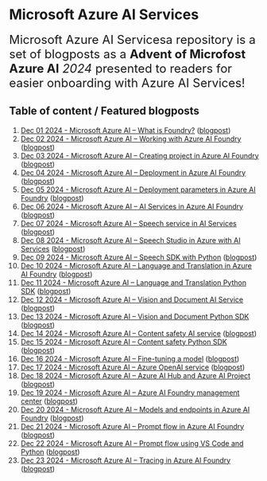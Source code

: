 <!-- README.md was wriiten in beautiful MacDown  -->
# Microsoft Azure AI Services




<span style="font-size: x-large; font-weight: normal;">Microsoft Azure AI Servicesa  repository is 
a set of blogposts as a **Advent of Microfost Azure AI** _2024_ presented to readers for easier onboarding with Azure AI Services! </span>


## Table of content / Featured blogposts 

1. [Dec 01 2024 -  Microsoft Azure AI – What is Foundry?](https://github.com/tomaztk/.md) ([blogpost](https://tomaztsql.wordpress.com/2024/12/01/advent-of-2024-day-1-microsoft-azure-ai-what-is-foundry/))
2. [Dec 02 2024 - Microsoft Azure AI – Working with Azure AI Foundry](https://github.com/tomaztk.md) ([blogpost](https://tomaztsql.wordpress.com/2024/12/02/advent-of-2024-day-2-microsoft-azure-ai-working-with-azure-ai-foundry/))
3. [Dec 03 2024 - Microsoft Azure AI – Creating project in Azure AI Foundry](https://github.com/tomaztk/.md) ([blogpost](https://tomaztsql.wordpress.com/2024/12/03/advent-of-2024-day-3-microsoft-azure-ai-creating-project-in-azure-ai-foundry/))
4. [Dec 04 2024 - Microsoft Azure AI – Deployment in Azure AI Foundry](https://github.com/tomaztk/.md) ([blogpost](https://tomaztsql.wordpress.com/2024/12/04/advent-of-2024-day-4-microsoft-azure-ai-deployment-in-azure-ai-foundry/))
5. [Dec 05 2024 - Microsoft Azure AI – Deployment parameters in Azure AI Foundry](https://github.com/tomaztk/.md) ([blogpost](https://tomaztsql.wordpress.com/2024/12/05/advent-of-2024-day-5-microsoft-azure-ai-deployment-parameters-in-azure-ai-foundry/))
6. [Dec 06 2024 - Microsoft Azure AI – AI Services in Azure AI Foundry](https://github.com/tomaztk/.md) ([blogpost](https://tomaztsql.wordpress.com/2024/12/06/advent-of-2024-day-6-microsoft-azure-ai-ai-services-in-azure-ai-foundry/))
7. [Dec 07 2024 - Microsoft Azure AI – Speech service in AI Services](https://github.com/tomaztk/.md) ([blogpost](https://tomaztsql.wordpress.com/2024/12/08/advent-of-2024-day-7-microsoft-azure-ai-speech-service-in-ai-services/))
8. [Dec 08 2024 - Microsoft Azure AI – Speech Studio in Azure with AI Services](https://github.com/tomaztk/.md) ([blogpost](https://tomaztsql.wordpress.com/2024/12/08/advent-of-2024-day-8-microsoft-azure-ai-speech-studio-in-azure-with-ai-services/))
9. [Dec 09 2024 - Microsoft Azure AI – Speech SDK with Python](https://github.com/tomaztk/.md) ([blogpost](https://tomaztsql.wordpress.com/2024/12/09/advent-of-2024-day-9-microsoft-azure-ai-speech-sdk-with-python/))
10. [Dec 10 2024 - Microsoft Azure AI – Language and Translation in Azure AI Foundry](https://github.com/tomaztk/.md) ([blogpost](https://tomaztsql.wordpress.com/2024/12/10/advent-of-2024-day-10-microsoft-azure-ai-language-and-translation-in-azure-ai-foundry/))
11. [Dec 11 2024 - Microsoft Azure AI – Language and Translation Python SDK](https://github.com/tomaztk/.md) ([blogpost](https://tomaztsql.wordpress.com/2024/12/11/advent-of-2024-day-11-microsoft-azure-ai-language-and-translation-in-azure-ai-foundry/))
12. [Dec 12 2024 - Microsoft Azure AI – Vision and Document AI Service](https://github.com/tomaztk/.md) ([blogpost](https://tomaztsql.wordpress.com/2024/12/12/advent-of-2024-day-12-microsoft-azure-ai-vision-and-document-ai-service/))
13. [Dec 13 2024 - Microsoft Azure AI – Vision and Document Python SDK](https://github.com/tomaztk/.md) ([blogpost](https://tomaztsql.wordpress.com/2024/12/13/advent-of-2024-day-13-microsoft-azure-ai-vision-and-document-python-sdk/))
14. [Dec 14 2024 - Microsoft Azure AI – Content safety AI service](https://github.com/tomaztk/.md) ([blogpost](https://tomaztsql.wordpress.com/2024/12/14/advent-of-2024-day-14-microsoft-azure-ai-content-safety-ai-service/))
15. [Dec 15 2024 - Microsoft Azure AI – Content safety Python SDK](https://github.com/tomaztk/.md) ([blogpost](https://tomaztsql.wordpress.com/2024/12/15/advent-of-2024-day-15-microsoft-azure-ai-content-safety-python-sdk/))
16. [Dec 16 2024 - Microsoft Azure AI – Fine-tuning a model](https://github.com/tomaztk/.md) ([blogpost](https://tomaztsql.wordpress.com/2024/12/16/advent-of-2024-day-16-microsoft-azure-ai-fine-tuning-a-model/))
17. [Dec 17 2024 - Microsoft Azure AI – Azure OpenAI service](https://github.com/tomaztk/.md) ([blogpost](https://tomaztsql.wordpress.com/2024/12/17/advent-of-2024-day-17-microsoft-azure-ai-azure-openai-service/))
18. [Dec 18 2024 - Microsoft Azure AI – Azure AI Hub and Azure AI Project](https://github.com/tomaztk/.md) ([blogpost](https://tomaztsql.wordpress.com/2024/12/18/advent-of-2024-day-18-microsoft-azure-ai-azure-ai-hub-and-azure-ai-project/))
19. [Dec 19 2024 - Microsoft Azure AI – Azure AI Foundry management center](https://github.com/tomaztk/.md) ([blogpost](https://tomaztsql.wordpress.com/2024/12/19/advent-of-2024-day-19-microsoft-azure-ai-azure-ai-foundry-management-center/))
20. [Dec 20 2024 - Microsoft Azure AI – Models and endpoints in Azure AI Foundry](https://github.com/tomaztk/.md) ([blogpost](https://tomaztsql.wordpress.com/2024/12/20/advent-of-2024-day-20-microsoft-azure-ai-models-and-endpoints-in-azure-ai-foundry/))
21. [Dec 21 2024 - Microsoft Azure AI – Prompt flow in Azure AI Foundry](https://github.com/tomaztk/.md) ([blogpost](https://tomaztsql.wordpress.com/2024/12/21/advent-of-2024-day-21-microsoft-azure-ai-prompt-flow-in-azure-ai-foundry/))
22. [Dec 22 2024 - Microsoft Azure AI – Prompt flow using VS Code and Python](https://github.com/tomaztk/.md) ([blogpost](https://tomaztsql.wordpress.com/2024/12/22/advent-of-2024-day-22-microsoft-azure-ai-prompt-flow-using-vs-code-and-python/))
23. [Dec 23 2024 - Microsoft Azure AI – Tracing in Azure AI Foundry](https://github.com/tomaztk/.md) ([blogpost](https://tomaztsql.wordpress.com/2024/12/23/advent-of-2024-day-23-microsoft-azure-ai-tracing-in-azure-ai-foundry/))

